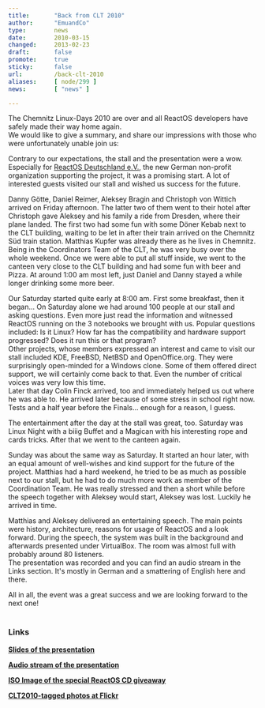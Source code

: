 ```yaml
---
title:       "Back from CLT 2010"
author:      "EmuandCo"
type:        news
date:        2010-03-15
changed:     2013-02-23
draft:       false
promote:     true
sticky:      false
url:         /back-clt-2010
aliases:     [ node/299 ]
news:        [ "news" ]

---
```


<p>The Chemnitz Linux-Days 2010 are over and all ReactOS developers have safely made their way home again.<br>
We would like to give a summary, and share our impressions with those who were unfortunately unable join us:</p>

<p>Contrary to our expectations, the stall and the presentation were a wow. Especially for <a href="http://ev.reactos.org">ReactOS Deutschland e.V.</a>, the new German non-profit organization supporting the project, it was a promising start. A lot of interested guests visited our stall and wished us success for the future.</p>

<p>Danny Götte, Daniel Reimer, Aleksey Bragin and Christoph von Wittich arrived on Friday afternoon. The latter two of them went to their hotel after Christoph gave Aleksey and his family a ride from Dresden, where their plane landed. The first two had some fun with some Döner Kebab next to the CLT building, waiting to be let in after their train arrived on the Chemnitz Süd train station. Matthias Kupfer was already there as he lives in Chemnitz. Being in the Coordinators Team of the CLT, he was very busy over the whole weekend. Once we were able to put all stuff inside, we went to the canteen very close to the CLT building and had some fun with beer and Pizza. At around 1:00 am most left, just Daniel and Danny stayed a while longer drinking some more beer.</p>

<p>Our Saturday started quite early at 8:00 am. First some breakfast, then it began... On Saturday alone we had around 100 people at our stall and asking questions. Even more just read the information and witnessed ReactOS running on the 3 notebooks we brought with us. Popular questions included: Is it Linux? How far has the compatibility and hardware support progressed? Does it run this or that program?<br>
Other projects, whose members expressed an interest and came to visit our stall included KDE, FreeBSD, NetBSD and OpenOffice.org. They were surprisingly open-minded for a Windows clone. Some of them offered direct support, we will certainly come back to that. Even the number of critical voices was very low this time.<br>
Later that day Colin Finck arrived, too and immediately helped us out where he was able to. He arrived later because of some stress in school right now. Tests and a half year before the Finals... enough for a reason, I guess.</p>

<p>The entertainment after the day at the stall was great, too. Saturday was Linux Night with a biiig Buffet and a Magican with his interesting rope and cards tricks. After that we went to the canteen again.</p>

<p>Sunday was about the same way as Saturday. It started an hour later, with an equal amount of well-wishes and kind support for the future of the project. Matthias had a hard weekend, he tried to be as much as possible next to our stall, but he had to do much more work as member of the Coordination Team. He was really stressed and then a short while before the speech together with Aleksey would start, Aleksey was lost. Luckily he arrived in time.</p>

<p>Matthias and Aleksey delivered an entertaining speech. The main points were history, architecture, reasons for usage of ReactOS and a look forward. During the speech, the system was built in the background and afterwards presented under VirtualBox. The room was almost full with probably around 80 listeners.<br>
The presentation was recorded and you can find an audio stream in the Links section. It's mostly in German and a smattering of English here and there.</p>

<p>All in all, the event was a great success and we are looking forward to the next one!<br><br></p>

<h3>Links</h3>
<p class="icon_p">
  <a href="http://svn.reactos.org/svn/reactos/trunk/press-media/presentations/CLT-2010/?pathrev=46201">
    <img alt="" src="http://reactos.org/media/pictures/2010/presentation.png"><br>
    <strong>Slides of the presentation</strong>
  </a>
</p>

<p class="icon_p">
  <a href="http://chemnitzer.linux-tage.de/2010/vortraege/detail.html?idx=424">
    <img alt="" src="http://reactos.org/media/pictures/2010/audio.png"><br>
    <strong>Audio stream of the presentation</strong>
  </a>
</p>

<p class="icon_p">
  <a href="http://downloads.sourceforge.net/reactos/ReactOS-0.3.11-CLT2010.7z">
    <img alt="" src="http://reactos.org/media/pictures/2007/livecd.png"><br>
    <strong>ISO Image of the special ReactOS CD giveaway</strong>
  </a>
</p>

<p class="icon_p">
  <a href="http://flickr.com/photos/tags/clt2010">
    <img alt="" src="http://reactos.org/media/pictures/2006/screenshot.png"><br>
    <strong>CLT2010-tagged photos at Flickr</strong>
  </a>
</p>
